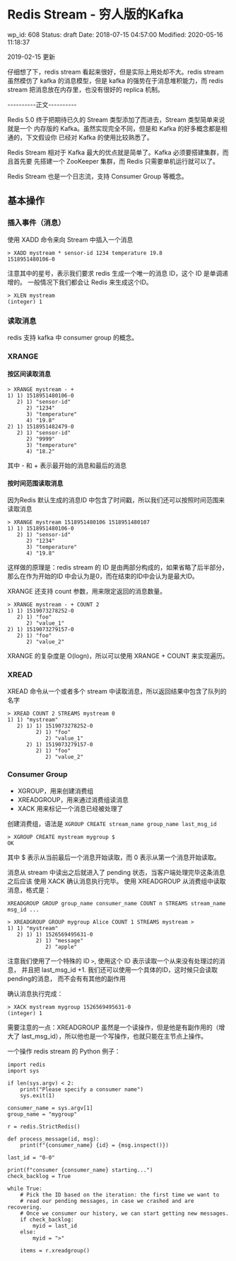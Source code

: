 # Redis Stream - 穷人版的Kafka


wp_id: 608
Status: draft
Date: 2018-07-15 04:57:00
Modified: 2020-05-16 11:18:37


2019-02-15 更新

仔细想了下，redis stream 看起来很好，但是实际上用处却不大。redis stream 虽然模仿了 kafka 的消息模型，但是 kafka 的强势在于消息堆积能力，而 redis stream 把消息放在内存里，也没有很好的 replica 机制。

----------正文----------

Redis 5.0 终于把期待已久的 Stream 类型添加了而进去，Stream 类型简单来说就是一个
内存版的 Kafka。虽然实现完全不同，但是和 Kafka 的好多概念都是相通的，下文假设你
已经对 Kafka 的使用比较熟悉了。

Redis Stream 相对于 Kafka 最大的优点就是简单了。Kafka 必须要搭建集群，而且首先要
先搭建一个 ZooKeeper 集群，而 Redis 只需要单机运行就可以了。

Redis Stream 也是一个日志流，支持 Consumer Group 等概念。

## 基本操作

### 插入事件（消息）

使用 XADD 命令来向 Stream  中插入一个消息

```
> XADD mystream * sensor-id 1234 temperature 19.8
1518951480106-0
```

注意其中的星号，表示我们要求 redis 生成一个唯一的消息 ID，这个 ID 是单调递增的。
一般情况下我们都会让 Redis 来生成这个ID。

```
> XLEN mystream
(integer) 1
```

### 读取消息

redis 支持 kafka 中 consumer group 的概念。

### XRANGE

#### 按区间读取消息

```
> XRANGE mystream - +
1) 1) 1518951480106-0
   2) 1) "sensor-id"
      2) "1234"
      3) "temperature"
      4) "19.8"
2) 1) 1518951482479-0
   2) 1) "sensor-id"
      2) "9999"
      3) "temperature"
      4) "18.2"
```

其中 - 和 + 表示最开始的消息和最后的消息

#### 按时间范围读取消息

因为Redis 默认生成的消息ID 中包含了时间戳，所以我们还可以按照时间范围来读取消息

```
> XRANGE mystream 1518951480106 1518951480107
1) 1) 1518951480106-0
   2) 1) "sensor-id"
      2) "1234"
      3) "temperature"
      4) "19.8"
```

这样做的原理是：redis stream 的 ID 是由两部分构成的，如果省略了后半部分，那么在作为开始的ID
中会认为是0，而在结束的ID中会认为是最大ID。

XRANGE 还支持 count 参数，用来限定返回的消息数量。

```
> XRANGE mystream - + COUNT 2
1) 1) 1519073278252-0
   2) 1) "foo"
      2) "value_1"
2) 1) 1519073279157-0
   2) 1) "foo"
      2) "value_2"
```

XRANGE 的复杂度是 O(logn)，所以可以使用 XRANGE + COUNT 来实现遍历。

### XREAD

XREAD 命令从一个或者多个 stream 中读取消息，所以返回结果中包含了队列的名字
```
> XREAD COUNT 2 STREAMS mystream 0
1) 1) "mystream"
   2) 1) 1) 1519073278252-0
         2) 1) "foo"
            2) "value_1"
      2) 1) 1519073279157-0
         2) 1) "foo"
            2) "value_2"
```

### Consumer Group

- XGROUP，用来创建消费组
- XREADGROUP，用来通过消费组读消息
- XACK 用来标记一个消息已经被处理了

创建消费组，语法是 `XGROUP CREATE stream_name group_name last_msg_id`

```
> XGROUP CREATE mystream mygroup $
OK
```

其中 $ 表示从当前最后一个消息开始读取，而 0 表示从第一个消息开始读取。

消息从 stream 中读出之后就进入了 pending 状态，当客户端处理完毕这条消息之后应该
使用 XACK 确认消息执行完毕。
使用 XREADGROUP 从消费组中读取消息，格式是：

```
XREADGROUP GROUP group_name consumer_name COUNT n STREAMS stream_name msg_id ...
```


```
> XREADGROUP GROUP mygroup Alice COUNT 1 STREAMS mystream >
1) 1) "mystream"
   2) 1) 1) 1526569495631-0
         2) 1) "message"
            2) "apple"
```

注意我们使用了一个特殊的 ID `>`, 使用这个 ID 表示读取一个从来没有处理过的消息，
并且把 last_msg_id +1. 我们还可以使用一个具体的ID，这时候只会读取pending的消息，
而不会有有其他的副作用


确认消息执行完成：

```
> XACK mystream mygroup 1526569495631-0
(integer) 1
```

需要注意的一点：XREADGROUP 虽然是一个读操作，但是他是有副作用的（增大了
last_msg_id），所以他也是一个写操作，也就只能在主节点上操作。

一个操作 redis stream 的 Python 例子：

```
import redis
import sys

if len(sys.argv) < 2:
    print("Please specify a consumer name")
    sys.exit(1)

consumer_name = sys.argv[1]
group_name = "mygroup"

r = redis.StrictRedis()

def process_message(id, msg):
    print(f"{consumer_name} {id} = {msg.inspect()})

last_id = "0-0"

print(f"consumer {consumer_name} starting...")
check_backlog = True

while True:
    # Pick the ID based on the iteration: the first time we want to
    # read our pending messages, in case we crashed and are recovering.
    # Once we consumer our history, we can start getting new messages.
    if check_backlog:
        myid = last_id
    else:
        myid = ">"

    items = r.xreadgroup()

```